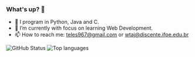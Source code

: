 ### What's up? 👋

- 🔭 I program in Python, Java and C.
- 🌱 I’m currently with focus on learning Web Development.
- 📫 How to reach me: teles967@gmail.com or wtaj@discente.ifpe.edu.br

![GitHub Status](https://github-readme-stats.vercel.app/api?username=williamteles&show_icons=true&hide_title=true&hide=contribs,issues&theme=tokyonight)
![Top languages](https://github-readme-stats.vercel.app/api/top-langs/?username=williamteles&layout=compact&theme=tokyonight)

<!--
**williamteles/williamteles** is a ✨ _special_ ✨ repository because its `README.md` (this file) appears on your GitHub profile.

Here are some ideas to get you started:

- 🔭 I’m currently working on ...
- 🌱 I’m currently learning ...
- 👯 I’m looking to collaborate on ...
- 🤔 I’m looking for help with ...
- 💬 Ask me about ...
- 📫 How to reach me: ...
- 😄 Pronouns: ...
- ⚡ Fun fact: ...
-->
